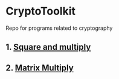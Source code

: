 # CryptoToolkit
Repo for programs related to cryptography

## 1. [Square and multiply](/SQ_MULT/)
## 2. [Matrix Multiply](/MatrixMultiply/)
